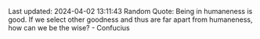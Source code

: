 Last updated: 2024-04-02 13:11:43
Random Quote: Being in humaneness is good. If we select other goodness and thus are far apart from humaneness, how can we be the wise? - Confucius